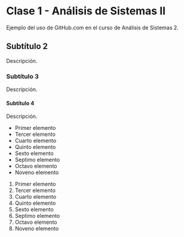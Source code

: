 ﻿# Clase 1 - Análisis de Sistemas II

Ejemplo del uso de GitHub.com en el curso de Análisis de Sistemas 2. 

## Subtítulo 2

Descripción. 

### Subtítulo 3

Descripción.

#### Subtítulo 4

Descripción.

- Primer elemento
- Tercer elemento
- Cuarto elemento
- Quinto elemento
- Sexto elemento
- Septimo elemento
- Octavo elemento
- Noveno elemento

1. Primer elemento
3. Tercer elemento
4. Cuarto elemento
5. Quinto elemento
6. Sexto elemento
7. Septimo elemento
8. Octavo elemento
9. Noveno elemento

